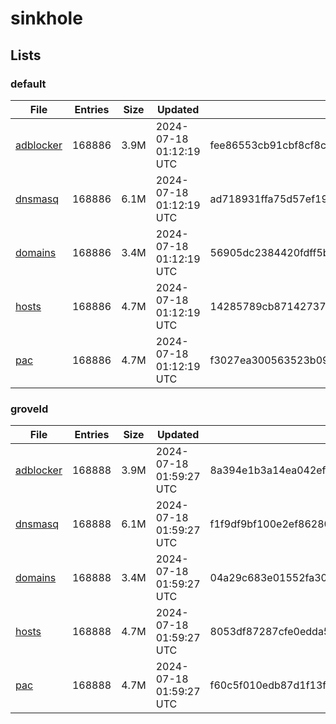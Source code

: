 # sinkhole

## Lists

### default

|File|Entries|Size|Updated|Hash|
|-|-|-|-|-|
|[adblocker](https://raw.githubusercontent.com/groveld/sinkhole/lists/default/adblocker.txt)|168886|3.9M|2024-07-18 01:12:19 UTC|fee86553cb91cbf8cf8cb38ae282c16140d43ad68edd7a9854514b95c4d36f6c|
|[dnsmasq](https://raw.githubusercontent.com/groveld/sinkhole/lists/default/dnsmasq.txt)|168886|6.1M|2024-07-18 01:12:19 UTC|ad718931ffa75d57ef19dff5e851de0acca71fd5349165ac6f2d782eb015b424|
|[domains](https://raw.githubusercontent.com/groveld/sinkhole/lists/default/domains.txt)|168886|3.4M|2024-07-18 01:12:19 UTC|56905dc2384420fdff5b9a90619cf58d7d0287571aa4074727035e69d0d6ff47|
|[hosts](https://raw.githubusercontent.com/groveld/sinkhole/lists/default/hosts.txt)|168886|4.7M|2024-07-18 01:12:19 UTC|14285789cb87142737893df44d43f1f36f4b491b99be1e6db543dc12800d8ca0|
|[pac](https://raw.githubusercontent.com/groveld/sinkhole/lists/default/pac.txt)|168886|4.7M|2024-07-18 01:12:19 UTC|f3027ea300563523b09ac20904ad309e9e97157ed51f8836f544527f997e8c1a|

### groveld

|File|Entries|Size|Updated|Hash|
|-|-|-|-|-|
|[adblocker](https://raw.githubusercontent.com/groveld/sinkhole/lists/groveld/adblocker.txt)|168888|3.9M|2024-07-18 01:59:27 UTC|8a394e1b3a14ea042ef8755d3de99c9e60a0996c7d2ea81c0403bfa033ec7ba2|
|[dnsmasq](https://raw.githubusercontent.com/groveld/sinkhole/lists/groveld/dnsmasq.txt)|168888|6.1M|2024-07-18 01:59:27 UTC|f1f9df9bf100e2ef862800c2cd3d85d7e24707f9e6e81527337ce6c4d63871cc|
|[domains](https://raw.githubusercontent.com/groveld/sinkhole/lists/groveld/domains.txt)|168888|3.4M|2024-07-18 01:59:27 UTC|04a29c683e01552fa309b427d866274aea87529dd3215c89e7f146a3d3c47218|
|[hosts](https://raw.githubusercontent.com/groveld/sinkhole/lists/groveld/hosts.txt)|168888|4.7M|2024-07-18 01:59:27 UTC|8053df87287cfe0edda5f72bda77bc1053a09c51de14605f9a5cd67670a64470|
|[pac](https://raw.githubusercontent.com/groveld/sinkhole/lists/groveld/pac.txt)|168888|4.7M|2024-07-18 01:59:27 UTC|f60c5f010edb87d1f13f8f70a1e6dc7a65421432e8c39a8989cec324c1dcd9d3|
